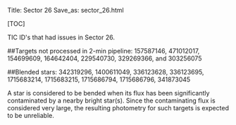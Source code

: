 Title: Sector 26
Save_as: sector_26.html

[TOC]

TIC ID's that had issues in Sector 26.

##Targets not processed in 2-min pipeline:
157587146, 471012017, 154699609, 164642404, 229540730, 329269366, and 303256075

##Blended stars:
342319296, 1400611049, 336123628, 336123695, 1715683214, 1715683215, 1715686794, 1715686796, 341873045

A star is considered to be bended when its flux has been significantly contaminated by a nearby bright star(s). Since the contaminating flux is considered very large, the resulting photometry for such targets is expected to be unreliable.